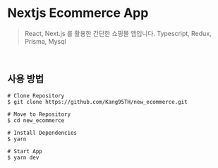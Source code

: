 # Nextjs Ecommerce App

> React, Next.js 를 활용한 간단한 쇼핑몰 앱입니다.
> Typescript, Redux, Prisma, Mysql

&nbsp;

## 사용 방법

```
# Clone Repository
$ git clone https://github.com/Kang95TH/new_ecommerce.git

# Move to Repository
$ cd new_ecommerce

# Install Dependencies
$ yarn

# Start App
$ yarn dev
```

&nbsp;

